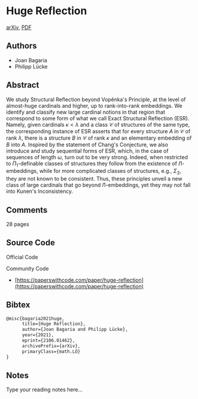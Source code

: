 
# Huge Reflection

[arXiv](https://arxiv.org/abs/2106.01462), [PDF](https://arxiv.org/pdf/2106.01462.pdf)

## Authors

- Joan Bagaria
- Philipp Lücke

## Abstract

We study Structural Reflection beyond Vopěnka's Principle, at the level of almost-huge cardinals and higher, up to rank-into-rank embeddings. We identify and classify new large cardinal notions in that region that correspond to some form of what we call Exact Structural Reflection ($\mathrm{ESR}$). Namely, given cardinals $\kappa<\lambda$ and a class $\mathcal{C}$ of structures of the same type, the corresponding instance of $\mathrm{ESR}$ asserts that for every structure $A$ in $\mathcal{C}$ of rank $\lambda$, there is a structure $B$ in $\mathcal{C}$ of rank $\kappa$ and an elementary embedding of $B$ into $A$. Inspired by the statement of Chang's Conjecture, we also introduce and study sequential forms of $\mathrm{ESR}$, which, in the case of sequences of length $\omega$, turn out to be very strong. Indeed, when restricted to $\Pi_1$-definable classes of structures they follow from the existence of $I1$-embeddings, while for more complicated classes of structures, e.g., $\Sigma_2$, they are not known to be consistent. Thus, these principles unveil a new class of large cardinals that go beyond $I1$-embeddings, yet they may not fall into Kunen's Inconsistency.

## Comments

28 pages

## Source Code

Official Code



Community Code

- [https://paperswithcode.com/paper/huge-reflection](https://paperswithcode.com/paper/huge-reflection)

## Bibtex

```tex
@misc{bagaria2021huge,
      title={Huge Reflection}, 
      author={Joan Bagaria and Philipp Lücke},
      year={2021},
      eprint={2106.01462},
      archivePrefix={arXiv},
      primaryClass={math.LO}
}
```

## Notes

Type your reading notes here...

